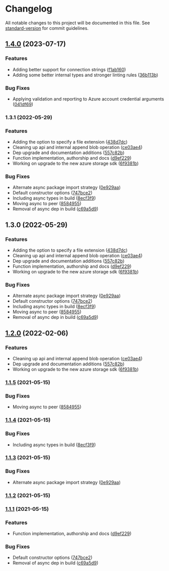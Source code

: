 # Changelog

All notable changes to this project will be documented in this file. See [standard-version](https://github.com/conventional-changelog/standard-version) for commit guidelines.

## [1.4.0](https://github.com/agmoss/winston-azure-blob/compare/v1.3.1...v1.4.0) (2023-07-17)


### Features

* Adding better support for connection strings ([f1ab160](https://github.com/agmoss/winston-azure-blob/commit/f1ab160a304a313882044d910a329add2f6c2a42))
* Adding some better internal types and stronger linting rules ([36b113b](https://github.com/agmoss/winston-azure-blob/commit/36b113bfa422ad39309e356e67978536ee423181))


### Bug Fixes

* Applying validation and reporting to Azure account credential arguments ([041df69](https://github.com/agmoss/winston-azure-blob/commit/041df69c7e4e6e22fefed3ea553d3567bcbc2ea5))

### 1.3.1 (2022-05-29)


### Features

* Adding the option to specify a file extension ([438d7dc](https://github.com/agmoss/winston-azure-blob/commit/438d7dc6ad9dfc9425f79f65d439605c238cc5e7))
* Cleaning up api and internal append blob operation ([ce03ae4](https://github.com/agmoss/winston-azure-blob/commit/ce03ae485e6bd14a313267309c610643b148e550))
* Dep upgrade and documentation additions ([557c82b](https://github.com/agmoss/winston-azure-blob/commit/557c82b638e9f2e16f0d852040627496df16f91f))
* Function implementation, authorship and docs ([d9ef229](https://github.com/agmoss/winston-azure-blob/commit/d9ef2292505e69a2e3abe35a67bf5856c002166d))
* Working on upgrade to the new azure storage sdk ([6f9381b](https://github.com/agmoss/winston-azure-blob/commit/6f9381b83e9a954035fb3d22e2cde29dd910a3eb))


### Bug Fixes

* Alternate async package import strategy ([0e929aa](https://github.com/agmoss/winston-azure-blob/commit/0e929aa922cc8e497aaba27a18e78fdf863321cd))
* Default constructor options ([747bce2](https://github.com/agmoss/winston-azure-blob/commit/747bce21f4d21b52b61a4cdc7ba282b15b04803e))
* Including async types in build ([8ecf3f9](https://github.com/agmoss/winston-azure-blob/commit/8ecf3f9f382abdabc6edd5d5ec844707f2458ec2))
* Moving async to peer ([8584955](https://github.com/agmoss/winston-azure-blob/commit/85849552af6b687bf3d9eb47afa08142fd42cd1b))
* Removal of async dep in build ([c69a5d9](https://github.com/agmoss/winston-azure-blob/commit/c69a5d9acc6b10a4929f5aa3afd0177aac3e00e4))

## 1.3.0 (2022-05-29)


### Features

* Adding the option to specify a file extension ([438d7dc](https://github.com/agmoss/winston-azure-blob/commit/438d7dc6ad9dfc9425f79f65d439605c238cc5e7))
* Cleaning up api and internal append blob operation ([ce03ae4](https://github.com/agmoss/winston-azure-blob/commit/ce03ae485e6bd14a313267309c610643b148e550))
* Dep upgrade and documentation additions ([557c82b](https://github.com/agmoss/winston-azure-blob/commit/557c82b638e9f2e16f0d852040627496df16f91f))
* Function implementation, authorship and docs ([d9ef229](https://github.com/agmoss/winston-azure-blob/commit/d9ef2292505e69a2e3abe35a67bf5856c002166d))
* Working on upgrade to the new azure storage sdk ([6f9381b](https://github.com/agmoss/winston-azure-blob/commit/6f9381b83e9a954035fb3d22e2cde29dd910a3eb))


### Bug Fixes

* Alternate async package import strategy ([0e929aa](https://github.com/agmoss/winston-azure-blob/commit/0e929aa922cc8e497aaba27a18e78fdf863321cd))
* Default constructor options ([747bce2](https://github.com/agmoss/winston-azure-blob/commit/747bce21f4d21b52b61a4cdc7ba282b15b04803e))
* Including async types in build ([8ecf3f9](https://github.com/agmoss/winston-azure-blob/commit/8ecf3f9f382abdabc6edd5d5ec844707f2458ec2))
* Moving async to peer ([8584955](https://github.com/agmoss/winston-azure-blob/commit/85849552af6b687bf3d9eb47afa08142fd42cd1b))
* Removal of async dep in build ([c69a5d9](https://github.com/agmoss/winston-azure-blob/commit/c69a5d9acc6b10a4929f5aa3afd0177aac3e00e4))

## [1.2.0](https://github.com/agmoss/winston-azure-blob/compare/v1.1.5...v1.2.0) (2022-02-06)


### Features

* Cleaning up api and internal append blob operation ([ce03ae4](https://github.com/agmoss/winston-azure-blob/commit/ce03ae485e6bd14a313267309c610643b148e550))
* Dep upgrade and documentation additions ([557c82b](https://github.com/agmoss/winston-azure-blob/commit/557c82b638e9f2e16f0d852040627496df16f91f))
* Working on upgrade to the new azure storage sdk ([6f9381b](https://github.com/agmoss/winston-azure-blob/commit/6f9381b83e9a954035fb3d22e2cde29dd910a3eb))

### [1.1.5](https://github.com/agmoss/winston-azure-blob/compare/v1.1.4...v1.1.5) (2021-05-15)


### Bug Fixes

* Moving async to peer ([8584955](https://github.com/agmoss/winston-azure-blob/commit/85849552af6b687bf3d9eb47afa08142fd42cd1b))

### [1.1.4](https://github.com/agmoss/winston-azure-blob/compare/v1.1.3...v1.1.4) (2021-05-15)


### Bug Fixes

* Including async types in build ([8ecf3f9](https://github.com/agmoss/winston-azure-blob/commit/8ecf3f9f382abdabc6edd5d5ec844707f2458ec2))

### [1.1.3](https://github.com/agmoss/winston-azure-blob/compare/v1.1.2...v1.1.3) (2021-05-15)


### Bug Fixes

* Alternate async package import strategy ([0e929aa](https://github.com/agmoss/winston-azure-blob/commit/0e929aa922cc8e497aaba27a18e78fdf863321cd))

### [1.1.2](https://github.com/agmoss/winston-azure-blob/compare/v1.1.1...v1.1.2) (2021-05-15)

### [1.1.1](https://github.com/agmoss/winston-azure-blob/compare/v0.0.0...v1.1.1) (2021-05-15)


### Features

* Function implementation, authorship and docs ([d9ef229](https://github.com/agmoss/winston-azure-blob/commit/d9ef2292505e69a2e3abe35a67bf5856c002166d))


### Bug Fixes

* Default constructor options ([747bce2](https://github.com/agmoss/winston-azure-blob/commit/747bce21f4d21b52b61a4cdc7ba282b15b04803e))
* Removal of async dep in build ([c69a5d9](https://github.com/agmoss/winston-azure-blob/commit/c69a5d9acc6b10a4929f5aa3afd0177aac3e00e4))
